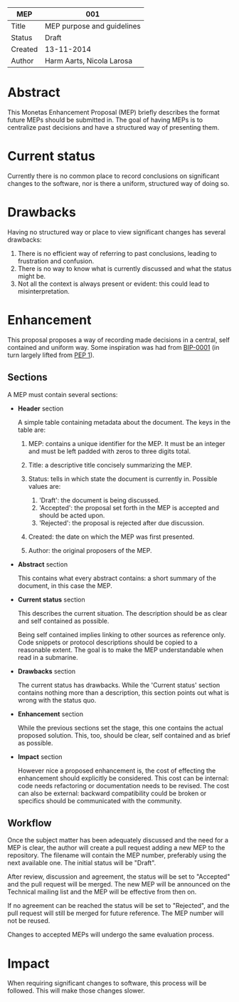 MEP | 001
--- | ---
Title | MEP purpose and guidelines
Status | Draft
Created | 13-11-2014
Author | Harm Aarts, Nicola Larosa

# Abstract

This Monetas Enhancement Proposal (MEP) briefly describes the format future
MEPs should be submitted in. The goal of having MEPs is to centralize past
decisions and have a structured way of presenting them.

# Current status

Currently there is no common place to record conclusions on significant changes
to the software, nor is there a uniform, structured way of doing so.

# Drawbacks

Having no structured way or place to view significant changes has several
drawbacks:

1. There is no efficient way of referring to past conclusions, leading to
   frustration and confusion.
2. There is no way to know what is currently discussed and what the status
   might be.
3. Not all the context is always present or evident: this could lead to
   misinterpretation.

# Enhancement

This proposal proposes a way of recording made decisions in a central, self
contained and uniform way. Some inspiration was had from
[BIP-0001](https://github.com/bitcoin/bips/blob/master/bip-0001.mediawiki) (in
turn largely lifted from [PEP 1](http://legacy.python.org/dev/peps/pep-0001/)).

## Sections

A MEP must contain several sections:

- **Header** section

  A simple table containing metadata about the document. The keys in the table
  are:

  1. MEP: contains a unique identifier for the MEP. It must be an integer and
     must be left padded with zeros to three digits total.
  2. Title: a descriptive title concisely summarizing the MEP.
  3. Status: tells in which state the document is currently in. Possible values
     are:

     1. 'Draft': the document is being discussed.
     2. 'Accepted': the proposal set forth in the MEP is accepted and should be
     acted upon.
     3. 'Rejected': the proposal is rejected after due discussion.

  4. Created: the date on which the MEP was first presented.
  5. Author: the original proposers of the MEP.

- **Abstract** section

  This contains what every abstract contains: a short summary of the document,
  in this case the MEP.

- **Current status** section

  This describes the current situation. The description should be as clear and
  self contained as possible.

  Being self contained implies linking to other sources as reference only. Code
  snippets or protocol descriptions should be copied to a reasonable extent.
  The goal is to make the MEP understandable when read in a submarine.

- **Drawbacks** section

  The current status has drawbacks. While the 'Current status' section contains
  nothing more than a description, this section points out what is wrong with
  the status quo.

- **Enhancement** section

  While the previous sections set the stage, this one contains the actual
  proposed solution. This, too, should be clear, self contained and as brief as
  possible.

- **Impact** section

  However nice a proposed enhancement is, the cost of effecting the enhancement
  should explicitly be considered. This cost can be internal: code needs
  refactoring or documentation needs to be revised. The cost can also be
  external: backward compatibility could be broken or specifics should be
  communicated with the community.

## Workflow

Once the subject matter has been adequately discussed and the need for a MEP is
clear, the author will create a pull request adding a new MEP to the
repository. The filename will contain the MEP number, preferably using the next
available one. The initial status will be "Draft".

After review, discussion and agreement, the status will be set to "Accepted"
and the pull request will be merged. The new MEP will be announced on the
Technical mailing list and the MEP will be effective from then on.

If no agreement can be reached the status will be set to "Rejected", and the
pull request will still be merged for future reference. The MEP number will not
be reused.

Changes to accepted MEPs will undergo the same evaluation process.

# Impact

When requiring significant changes to software, this process will be followed.
This will make those changes slower.
